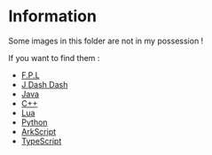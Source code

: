 # Information

Some images in this folder are not in my possession !

If you want to find them : 

- [F.P.L](https://program-4.gitbook.io/french-programming-language/)
- [J Dash Dash](https://jdashdash.github.io/)
- [Java](https://www.java.com/fr/)
- [C++](https://en.cppreference.com/w/)
- [Lua](https://www.lua.org/home.html)
- [Python](https://www.python.org/)
- [ArkScript](https://arkscript-lang.dev/)
- [TypeScript](https://www.typescriptlang.org/)